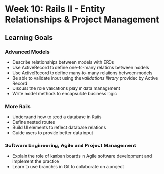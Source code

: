 # Week 10: Rails II - Entity Relationships & Project Management
## Learning Goals

### Advanced Models
- Describe relationships between models with ERDs
- Use ActiveRecord to define one-to-many relations between models
- Use ActiveRecord to define many-to-many relations between models
- Be able to validate input using the *validations library*  provided by Active Record
- Discuss the role validations play in data management
- Write model methods to encapsulate business logic

### More Rails
- Understand how to seed a database in Rails
- Define nested routes
- Build UI elements to reflect database relations
- Guide users to provide better data input

### Software Engineering, Agile and Project Management
- Explain the role of kanban boards in Agile software development and implement the practice
- Learn to use branches in Git to collaborate on a project
